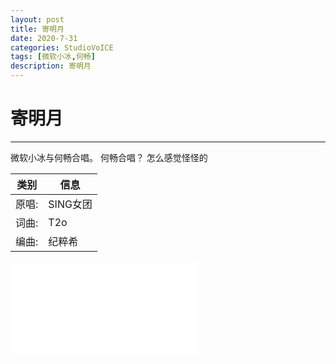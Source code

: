 ```yaml
---
layout: post
title: 寄明月
date: 2020-7-31
categories: StudioVoICE
tags: [微软小冰,何畅]
description: 寄明月
---
```

# 寄明月

-----------
微软小冰与何畅合唱。
何畅合唱？
怎么感觉怪怪的

|类别|信息|
|--|--|
|原唱:|SING女团|
|词曲: |T2o|
|编曲: |纪粹希|
<iframe src="//player.bilibili.com/player.html?aid=370868013&bvid=BV1uZ4y1W7WP&cid=196858995&page=1" scrolling="no" border="0" frameborder="no" framespacing="0" allowfullscreen="true"> </iframe>